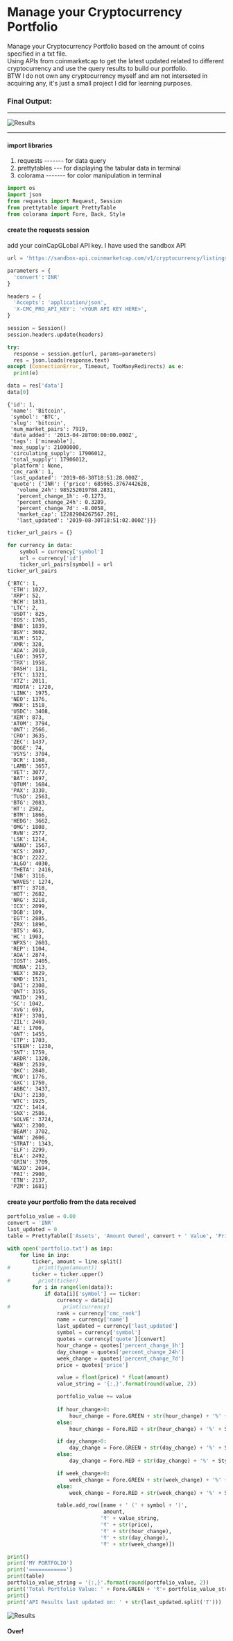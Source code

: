 # Manage your Cryptocurrency Portfolio

Manage your Cryptocurrency Portfolio based on the amount of coins specified in a txt file.  
Using APIs from coinmarketcap to get the latest updated related to different cryptocurrency and use the query results to build our portfolio.  
BTW I do not own any cryptocurrency myself and am not interseted in acquiring any, it's just a small project I did for learning purposes.


### Final Output:
---

![Results](res_portfolio.png)

---

#### import libraries
1. requests ------- for data query
1. prettytables --- for displaying the tabular data in terminal
1. colorama ------- for color manipulation in terminal 

```python
import os
import json
from requests import Request, Session
from prettytable import PrettyTable
from colorama import Fore, Back, Style
```

#### create the requests session
add your coinCapGLobal API key.
I have used the sandbox API


```python
url = 'https://sandbox-api.coinmarketcap.com/v1/cryptocurrency/listings/latest'

parameters = {
  'convert':'INR'
}

headers = {
  'Accepts': 'application/json',
  'X-CMC_PRO_API_KEY': '<YOUR API KEY HERE>',
}

session = Session()
session.headers.update(headers)
```


```python
try:
  response = session.get(url, params=parameters)
  res = json.loads(response.text)
except (ConnectionError, Timeout, TooManyRedirects) as e:
  print(e)
```

```python
data = res['data']
data[0]
```




    {'id': 1,
     'name': 'Bitcoin',
     'symbol': 'BTC',
     'slug': 'bitcoin',
     'num_market_pairs': 7919,
     'date_added': '2013-04-28T00:00:00.000Z',
     'tags': ['mineable'],
     'max_supply': 21000000,
     'circulating_supply': 17906012,
     'total_supply': 17906012,
     'platform': None,
     'cmc_rank': 1,
     'last_updated': '2019-08-30T18:51:28.000Z',
     'quote': {'INR': {'price': 685965.3767442628,
       'volume_24h': 985252019788.2831,
       'percent_change_1h': -0.1273,
       'percent_change_24h': 0.3289,
       'percent_change_7d': -8.0058,
       'market_cap': 12282904267567.291,
       'last_updated': '2019-08-30T18:51:02.000Z'}}}




```python
ticker_url_pairs = {}

for currency in data:
    symbol = currency['symbol']
    url = currency['id']
    ticker_url_pairs[symbol] = url
ticker_url_pairs
```




    {'BTC': 1,
     'ETH': 1027,
     'XRP': 52,
     'BCH': 1831,
     'LTC': 2,
     'USDT': 825,
     'EOS': 1765,
     'BNB': 1839,
     'BSV': 3602,
     'XLM': 512,
     'XMR': 328,
     'ADA': 2010,
     'LEO': 3957,
     'TRX': 1958,
     'DASH': 131,
     'ETC': 1321,
     'XTZ': 2011,
     'MIOTA': 1720,
     'LINK': 1975,
     'NEO': 1376,
     'MKR': 1518,
     'USDC': 3408,
     'XEM': 873,
     'ATOM': 3794,
     'ONT': 2566,
     'CRO': 3635,
     'ZEC': 1437,
     'DOGE': 74,
     'VSYS': 3704,
     'DCR': 1168,
     'LAMB': 3657,
     'VET': 3077,
     'BAT': 1697,
     'QTUM': 1684,
     'PAX': 3330,
     'TUSD': 2563,
     'BTG': 2083,
     'HT': 2502,
     'BTM': 1866,
     'HEDG': 3662,
     'OMG': 1808,
     'RVN': 2577,
     'LSK': 1214,
     'NANO': 1567,
     'KCS': 2087,
     'BCD': 2222,
     'ALGO': 4030,
     'THETA': 2416,
     'INB': 3116,
     'WAVES': 1274,
     'BTT': 3718,
     'HOT': 2682,
     'NRG': 3218,
     'ICX': 2099,
     'DGB': 109,
     'EGT': 2885,
     'ZRX': 1896,
     'BTS': 463,
     'HC': 1903,
     'NPXS': 2603,
     'REP': 1104,
     'AOA': 2874,
     'IOST': 2405,
     'MONA': 213,
     'NEX': 3829,
     'KMD': 1521,
     'DAI': 2308,
     'QNT': 3155,
     'MAID': 291,
     'SC': 1042,
     'XVG': 693,
     'RIF': 3701,
     'ZIL': 2469,
     'AE': 1700,
     'GNT': 1455,
     'ETP': 1703,
     'STEEM': 1230,
     'SNT': 1759,
     'ARDR': 1320,
     'REN': 2539,
     'QKC': 2840,
     'MCO': 1776,
     'GXC': 1750,
     'ABBC': 3437,
     'ENJ': 2130,
     'WTC': 1925,
     'XZC': 1414,
     'SNX': 2586,
     'SOLVE': 3724,
     'WAX': 2300,
     'BEAM': 3702,
     'WAN': 2606,
     'STRAT': 1343,
     'ELF': 2299,
     'ELA': 2492,
     'GRIN': 3709,
     'NEXO': 2694,
     'PAI': 2900,
     'ETN': 2137,
     'PZM': 1681}



#### create your portfolio from the data received


```python
portfolio_value = 0.00
convert = 'INR'
last_updated = 0
table = PrettyTable(['Assets', 'Amount Owned', convert + ' Value', 'Price', '1H Change', '24H Change', '7D Change'])
```


```python
with open('portfolio.txt') as inp:
    for line in inp:
        ticker, amount = line.split()
#         print(type(amount))
        ticker = ticker.upper()
#         print(ticker)
        for i in range(len(data)):
            if data[i]['symbol'] == ticker:
                currency = data[i]
#                 print(currency)
                rank = currency['cmc_rank']
                name = currency['name']
                last_updated = currency['last_updated']
                symbol = currency['symbol']
                quotes = currency['quote'][convert]
                hour_change = quotes['percent_change_1h']
                day_change = quotes['percent_change_24h']
                week_change = quotes['percent_change_7d']
                price = quotes['price']

                value = float(price) * float(amount)
                value_string = '{:,}'.format(round(value, 2))

                portfolio_value += value
                
                if hour_change>0:
                    hour_change = Fore.GREEN + str(hour_change) + '%' + Style.RESET_ALL
                else:
                    hour_change = Fore.RED + str(hour_change) + '%' + Style.RESET_ALL

                if day_change>0:
                    day_change = Fore.GREEN + str(day_change) + '%' + Style.RESET_ALL
                else:
                    day_change = Fore.RED + str(day_change) + '%' + Style.RESET_ALL

                if week_change>0:
                    week_change = Fore.GREEN + str(week_change) + '%' + Style.RESET_ALL
                else:
                    week_change = Fore.RED + str(week_change) + '%' + Style.RESET_ALL

                table.add_row([name + ' (' + symbol + ')',
                               amount,
                              '₹' + value_string,
                              '₹' + str(price),
                              '₹' + str(hour_change),
                              '₹' + str(day_change),
                              '₹' + str(week_change)])
```


```python
print()
print('MY PORTFOLIO')
print('============')
print(table)
portfolio_value_string = '{:,}'.format(round(portfolio_value, 2))
print('Total Portfolio Value: ' + Fore.GREEN + '₹'+ portfolio_value_string + Style.RESET_ALL)
print()
print('API Results last updated on: ' + str(last_updated.split('T')))
```
![Results](res_portfolio.png)


#### Over!
